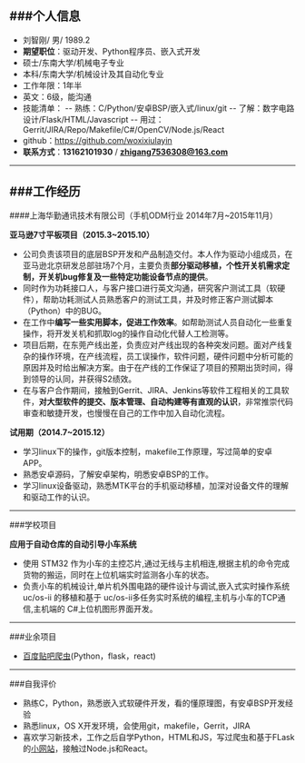 ###个人信息
----
 - 刘智刚/ 男/ 1989.2
 - **期望职位**：驱动开发、Python程序员、嵌入式开发
 - 硕士/东南大学/机械电子专业
 - 本科/东南大学/机械设计及其自动化专业
 - 工作年限：1年半
 - 英文：6级，能沟通
 - 技能清单：
 -- 熟练：C/Python/安卓BSP/嵌入式/linux/git
 -- 了解：数字电路设计/Flask/HTML/Javascript
 -- 用过：Gerrit/JIRA/Repo/Makefile/C#/OpenCV/Node.js/React
 - github：https://github.com/woxixiulayin
 - **联系方式**：**13162101930**  /    **zhigang7536308@163.com**

----
###工作经历
----
####上海华勤通讯技术有限公司（手机ODM行业 2014年7月~2015年11月）

**亚马逊7寸平板项目（2015.3~2015.10）**

- 公司负责该项目的底层BSP开发和产品制造交付。本人作为驱动小组成员，在亚马逊北京研发总部驻场7个月，主要负责**部分驱动移植，个性开关机需求定制，开关机bug修复及一些特定功能设备节点的提供**。
- 同时作为功耗接口人，与客户接口进行英文沟通，研究客户测试工具（软硬件），帮助功耗测试人员熟悉客户的测试工具，并及时修正客户测试脚本（Python）中的BUG。
- 在工作中**编写一些实用脚本，促进工作效率**。如帮助测试人员自动化一些重复操作，将开发关机和抓取log的操作自动化代替人工检测等。
- 项目后期，在东莞产线出差，负责应对产线出现的各种突发问题。面对产线复杂的操作环境，在产线流程，员工误操作，软件问题，硬件问题中分析可能的原因并及时给出解决方案。由于在产线的工作保证了项目的预期出货时间，得到领导的认同，并获得S2绩效。
- 在与客户合作期间，接触到Gerrit、JIRA、Jenkins等软件工程相关的工具软件，**对大型软件的提交、版本管理、自动构建等有直观的认识**，非常推崇代码审查和敏捷开发，也慢慢在自己的工作中加入自动化流程。

**试用期（2014.7~2015.12）**

- 学习linux下的操作，git版本控制，makefile工作原理，写过简单的安卓APP。
- 熟悉安卓源码，了解安卓架构，明悉安卓BSP的工作。
- 学习linux设备驱动，熟悉MTK平台的手机驱动移植，加深对设备文件的理解和驱动工作的认识。

----
###学校项目

**应用于自动仓库的自动引导小车系统**

- 使用 STM32 作为小车的主控芯片,通过无线与主机相连,根据主机的命令完成货物的搬运，同时在上位机端实时监测各小车的状态。
- 负责小车的机械设计,单片机外围电路的硬件设计与调试,嵌入式实时操作系统 uc/os-ii 的移植和基于 uc/os-ii多任务实时系统的编程,主机与小车的TCP通信,主机端的 C#上位机图形界面开发。


---
###业余项目
- [百度贴吧爬虫](https://github.com/woxixiulayin/tieba_dig_bae)(Python，flask，react)

----
###自我评价
- 熟练C，Python，熟悉嵌入式软硬件开发，看的懂原理图，有安卓BSP开发经验
- 熟悉linux，OS X开发环境，会使用git，makefile，Gerrit，JIRA
- 喜欢学习新技术，工作之后自学Python，HTML和JS，写过爬虫和基于FLask的[小网站](https://github.com/woxixiulayin/tieba_dig_bae)，接触过Node.js和React。
